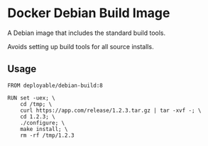 # Docker Debian Build Image

A Debian image that includes the standard build tools.

Avoids setting up build tools for all source installs. 

## Usage

    FROM deployable/debian-build:8

    RUN set -uex; \
        cd /tmp; \
        curl https://app.com/release/1.2.3.tar.gz | tar -xvf -; \
        cd 1.2.3; \
        ./configure; \
        make install; \
        rm -rf /tmp/1.2.3

